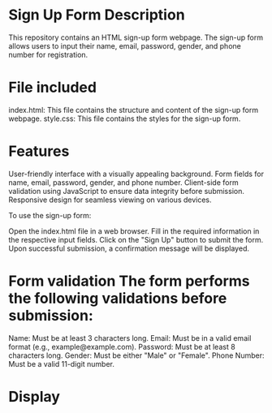 <h1>Sign Up Form Description</h1>
This repository contains an HTML sign-up form webpage. The sign-up form allows users to input their name, email, password, gender, and phone number for registration.

<h1>File included</h1>
index.html: This file contains the structure and content of the sign-up form webpage.
style.css: This file contains the styles for the sign-up form.

<h1>Features</h1>
User-friendly interface with a visually appealing background.
Form fields for name, email, password, gender, and phone number.
Client-side form validation using JavaScript to ensure data integrity before submission.
Responsive design for seamless viewing on various devices.


To use the sign-up form:

Open the index.html file in a web browser.
Fill in the required information in the respective input fields.
Click on the "Sign Up" button to submit the form.
Upon successful submission, a confirmation message will be displayed.

<h1>Form validation 
The form performs the following validations before submission:
</h1>
Name: Must be at least 3 characters long.
Email: Must be in a valid email format (e.g., example@example.com).
Password: Must be at least 8 characters long.
Gender: Must be either "Male" or "Female".
Phone Number: Must be a valid 11-digit number.

<h1>Display</h1>

